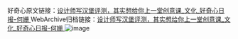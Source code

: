 好奇心原文链接：[设计师写汉堡评测，其实想给你上一堂创意课_文化_好奇心日报-何姗 ](https://www.qdaily.com/articles/10681.html)
WebArchive归档链接：[设计师写汉堡评测，其实想给你上一堂创意课_文化_好奇心日报-何姗 ](http://web.archive.org/web/20190623163133/https://www.qdaily.com/articles/10681.html)
![image](http://ww3.sinaimg.cn/large/007d5XDply1g3wc71a5mfj30u03tu4qp)